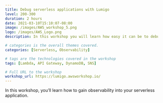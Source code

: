 ```yaml
---
title: Debug serverless applications with Lumigo
level: 200-300
duration: 2 hours
date: 2021-03-10T15:10:07-08:00
image: /images/AWS_workshop_5.png
logo: /images/AWS_Logo.png
description: In this workshop you will learn how easy it can be to debug serverless applications with Lumigo.

# categories is the overall themes covered. 
categories: [Serverless, Observability]

# tags are the technologies covered in the workshop
tags: [Lambda, API Gateway, DynamoDB, SNS]

# Full URL to the workshop
workshop_url: https://lumigo.awsworkshop.io/
---
```


In this workshop, you’ll learn how to gain observability into your serverless application.